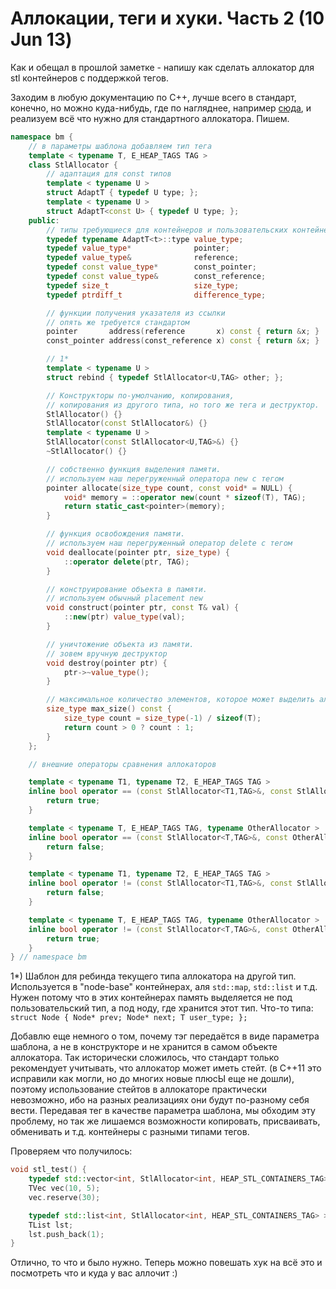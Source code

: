 # Аллокации, теги и хуки. Часть 2 (10 Jun 13)

Как и обещал в прошлой заметке - напишу как сделать аллокатор для stl контейнеров с поддержкой тегов.<!--preview-->

Заходим в любую документацию по C++, лучше всего в стандарт, конечно, но можно куда-нибудь, где по нагляднее, например [сюда](http://www.cplusplus.com/reference/memory/allocator), и реализуем всё что нужно для стандартного аллокатора.  Пишем.

```cpp
namespace bm {
	// в параметры шаблона добавляем тип тега
	template < typename T, E_HEAP_TAGS TAG >
	class StlAllocator {
		// адаптация для const типов
		template < typename U >
		struct AdaptT { typedef U type; };
		template < typename U >
		struct AdaptT<const U> { typedef U type; };
	public:
		// типы требующиеся для контейнеров и пользовательских контейнеров
		typedef typename AdaptT<t>::type value_type;
		typedef value_type*              pointer;
		typedef value_type&              reference;
		typedef const value_type*        const_pointer;
		typedef const value_type&        const_reference;
		typedef size_t                   size_type;
		typedef ptrdiff_t                difference_type;

		// функции получения указателя из ссылки
		// опять же требуется стандартом
		pointer       address(reference       x) const { return &x; }
		const_pointer address(const_reference x) const { return &x; }

		// 1*
		template < typename U >
		struct rebind { typedef StlAllocator<U,TAG> other; };

		// Конструкторы по-умолчанию, копирования,
		// копирования из другого типа, но того же тега и деструктор.
		StlAllocator() {}
		StlAllocator(const StlAllocator&) {}
		template < typename U >
		StlAllocator(const StlAllocator<U,TAG>&) {}
		~StlAllocator() {}

		// собственно функция выделения памяти.
		// используем наш перегруженный оператора new с тегом
		pointer allocate(size_type count, const void* = NULL) {
			void* memory = ::operator new(count * sizeof(T), TAG);
			return static_cast<pointer>(memory);
		}

		// функция освобождения памяти.
		// используем наш перегруженный оператор delete с тегом
		void deallocate(pointer ptr, size_type) {
			::operator delete(ptr, TAG);
		}

		// конструирование объекта в памяти.
		// используем обычный placement new
		void construct(pointer ptr, const T& val) {
			::new(ptr) value_type(val);
		}

		// уничтожение объекта из памяти.
		// зовем вручную деструктор
		void destroy(pointer ptr) {
			ptr->~value_type();
		}

		// максимальное количество элементов, которое может выделить аллокатор.
		size_type max_size() const {
			size_type count = size_type(-1) / sizeof(T);
			return count > 0 ? count : 1;
		}
	};

	// внешние операторы сравнения аллокаторов

	template < typename T1, typename T2, E_HEAP_TAGS TAG >
	inline bool operator == (const StlAllocator<T1,TAG>&, const StlAllocator<T2,TAG>&) {
		return true;
	}

	template < typename T, E_HEAP_TAGS TAG, typename OtherAllocator >
	inline bool operator == (const StlAllocator<T,TAG>&, const OtherAllocator&) {
		return false;
	}

	template < typename T1, typename T2, E_HEAP_TAGS TAG >
	inline bool operator != (const StlAllocator<T1,TAG>&, const StlAllocator<T2,TAG>&) {
		return false;
	}

	template < typename T, E_HEAP_TAGS TAG, typename OtherAllocator >
	inline bool operator != (const StlAllocator<T,TAG>&, const OtherAllocator&) {
		return true;
	}
} // namespace bm
```

1*) Шаблон для ребинда текущего типа аллокатора на другой тип. Используется в "node-base" контейнерах, аля `std::map`, `std::list` и т.д. Нужен потому что в этих контейнерах память выделяется не под пользовательский тип, а под ноду, где хранится этот тип. Что-то типа: `struct Node { Node* prev; Node* next; T user_type; };`

Добавлю еще немного о том, почему тэг передаётся в виде параметра шаблона, а не в конструкторе и не хранится в самом объекте аллокатора. Так исторически сложилось, что стандарт только рекомендует учитывать, что аллокатор может иметь стейт. (в С++11 это исправили как могли, но до многих новые плюсЫ еще не дошли), поэтому использование стейтов в аллокаторе практически невозможно, ибо на разных реализациях они будут по-разному себя вести. Передавая тег в качестве параметра шаблона, мы обходим эту проблему, но так же лишаемся возможности копировать, присваивать, обменивать и т.д. контейнеры с разными типами тегов.

Проверяем что получилось:

```cpp
void stl_test() {
	typedef std::vector<int, StlAllocator<int, HEAP_STL_CONTAINERS_TAG> > TVec;
	TVec vec(10, 5);
	vec.reserve(30);

	typedef std::list<int, StlAllocator<int, HEAP_STL_CONTAINERS_TAG> > TList;
	TList lst;
	lst.push_back(1);
}
```

Отлично, то что и было нужно. Теперь можно повешать хук на всё это и посмотреть что и куда у вас аллочит :)
